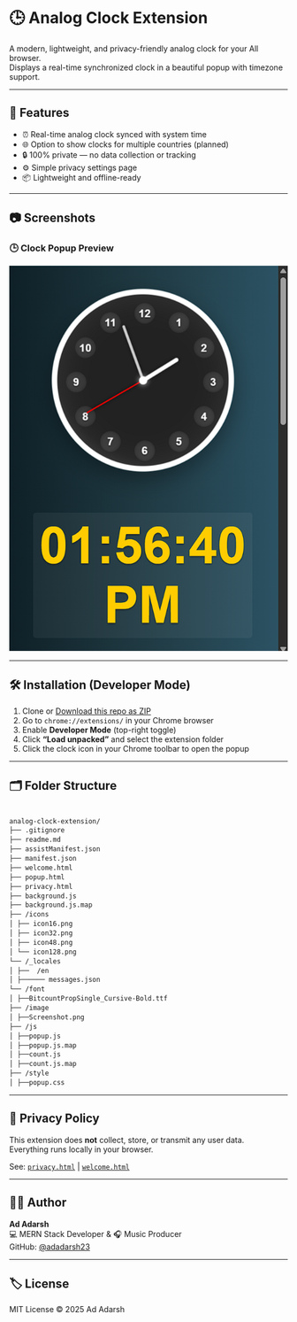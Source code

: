 # 🕒 Analog Clock Extension

A modern, lightweight, and privacy-friendly analog clock for your All browser.  
Displays a real-time synchronized clock in a beautiful popup with timezone support.

---

## 🚀 Features

- ⏰ Real-time analog clock synced with system time
- 🌐 Option to show clocks for multiple countries (planned)
- 🔒 100% private — no data collection or tracking
- ⚙️ Simple privacy settings page
- 📦 Lightweight and offline-ready

---

## 📷 Screenshots

### 🕒 Clock Popup Preview  
[![Clock Preview](image/Screenshot.png)](image/Screenshot.png)  



---

## 🛠 Installation (Developer Mode)

1. Clone or [Download this repo as ZIP](https://github.com/adadarsh23/Date-and-Time-Extension-)
2. Go to `chrome://extensions/` in your Chrome browser
3. Enable **Developer Mode** (top-right toggle)
4. Click **“Load unpacked”** and select the extension folder
5. Click the clock icon in your Chrome toolbar to open the popup

---

## 🗂 Folder Structure

```bash

analog-clock-extension/
├── .gitignore
├── readme.md
├── assistManifest.json
├── manifest.json
├── welcome.html
├── popup.html
├── privacy.html
├── background.js
├── background.js.map
├── /icons
│ ├── icon16.png
│ ├── icon32.png
│ ├── icon48.png
│ └── icon128.png
└── /_locales
│ ├──  /en
│ ├────── messages.json
└── /font
│ ├──BitcountPropSingle_Cursive-Bold.ttf
├── /image
│ ├──Screenshot.png
├── /js
│ ├──popup.js
│ ├──popup.js.map
│ ├──count.js
│ ├──count.js.map
├── /style
│ ├──popup.css


```

---

## 📄 Privacy Policy

This extension does **not** collect, store, or transmit any user data.  
Everything runs locally in your browser.

See: [`privacy.html`](privacy.html) | [`welcome.html`](welcome.html)


---

## 🙋‍♂️ Author

**Ad Adarsh**  
💻 MERN Stack Developer & 🎧 Music Producer  
GitHub: [@adadarsh23](https://github.com/adadarsh23)  

---

## 🏷 License

MIT License © 2025 Ad Adarsh
